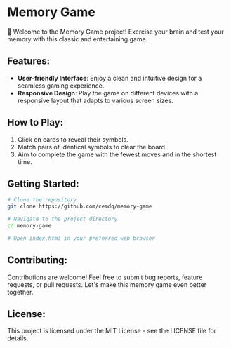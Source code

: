 # Memory Game

🧠 Welcome to the Memory Game project! Exercise your brain and test your memory with this classic and entertaining game.

## Features:

* **User-friendly Interface**: Enjoy a clean and intuitive design for a seamless gaming experience.
* **Responsive Design**: Play the game on different devices with a responsive layout that adapts to various screen sizes.

## How to Play:

1. Click on cards to reveal their symbols.
2. Match pairs of identical symbols to clear the board.
3. Aim to complete the game with the fewest moves and in the shortest time.

## Getting Started:

```Bash
# Clone the repository
git clone https://github.com/cemdq/memory-game

# Navigate to the project directory
cd memory-game

# Open index.html in your preferred web browser
```

## Contributing:

Contributions are welcome! Feel free to submit bug reports, feature requests, or pull requests. Let's make this memory game even better together.

## License:

This project is licensed under the MIT License - see the LICENSE file for details.